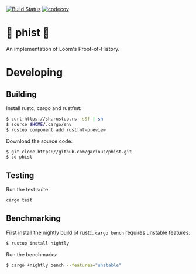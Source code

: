 [![Build Status](https://travis-ci.org/garious/phist.svg?branch=master)](https://travis-ci.org/garious/phist)
[![codecov](https://codecov.io/gh/garious/phist/branch/master/graph/badge.svg)](https://codecov.io/gh/garious/phist)

# :punch: phist :punch:

An implementation of Loom's Proof-of-History.


# Developing

Building
---

Install rustc, cargo and rustfmt:

```bash
$ curl https://sh.rustup.rs -sSf | sh
$ source $HOME/.cargo/env
$ rustup component add rustfmt-preview
```

Download the source code:

```bash
$ git clone https://github.com/garious/phist.git
$ cd phist
```

Testing
---

Run the test suite:

```bash
cargo test
```

Benchmarking
---

First install the nightly build of rustc. `cargo bench` requires unstable features:

```bash
$ rustup install nightly
```

Run the benchmarks:

```bash
$ cargo +nightly bench --features="unstable"
```
